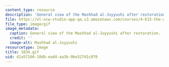 ```yaml
---
content_type: resource
description: 'General view of the Mashhad al-Juyyushi after restoration. '
file: https://ol-ocw-studio-app-qa.s3.amazonaws.com/courses/4-615-the-architecture-of-cairo-spring-2002/d1a5716610dbead4aa3b9be327d1c970_1034.gif
file_type: image/gif
image_metadata:
  caption: General view of the Mashhad al-Juyyushi after restoration.
  credit: ''
  image-alt: Mashhad al-Juyyushi
resourcetype: Image
title: 1034.gif
uid: d1a57166-10db-ead4-aa3b-9be327d1c970
---
```

